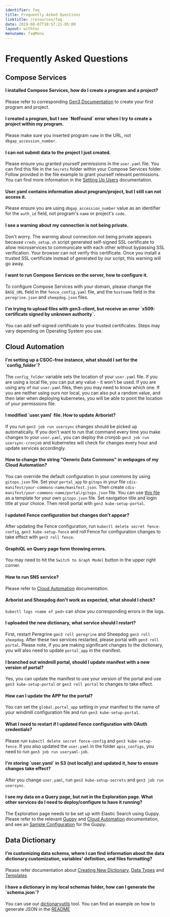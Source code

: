 ```yaml
---
identifier: faq
title: Frequently Asked Questions
linktitle: /resources/faq
date: 2019-08-07T10:57:21-05:00
layout: withtoc
menuname: faqMenu
---
```


# Frequently Asked Questions

## Compose Services


<h4>I installed Compose Services, how do I create a program and a project?</h4>

Please refer to corresponding
[Gen3 Documentation](https://gen3.org/resources/operator/#5-programs-and-projects)
to create your first program and project.


<h4>I created a program, but I see `NotFound` error when I try to create a
project within my program.</h4>

Please make sure you inserted program `name` in the URL, not
`dbgap_accession_number`.


<h4>I can not submit data to the project I just created.</h4>

Please ensure you granted yourself permissions in the `user.yaml` file. You can
find this file in the `Secrets` folder within your Compose Services folder.
Follow provided in the file example to grant yourself relevant permissions. You
can find more information in the
[Setting Up Users](https://github.com/uc-cdis/compose-services#setting-up-users)
documentation.


<h4>User.yaml contains information about program/project, but I still can not
access it.</h4>

Please ensure you are using `dbgap_accession_number` value as an identifier for
the `auth_id` field, not program's `name` or project's `code`.


<h4>I see a warning about my connection is not being private.</h4>

Don't worry. The warning about connection not being private appears because
`creds_setup.sh` script generated self-signed SSL certificate to allow
microservices to communicate with each other without bypassing SSL verification.
Your browser can not verify this certificate. Once you install a trusted SSL
certificate instead of generated by our script, this warning will go away.


<h4>I want to run Compose Services on the server, how to configure
 it.</h4>

To configure Compose Services with your domain, please change the `BASE_URL`
field in the `fence_config.yaml` file, and the `hostname` field in the
`peregrine.json` and `sheepdog.json` files.


<h4>I'm trying to upload files with gen3-client, but receive an error 
`x509: certificate signed by unknown authority`.</h4>

You can add self-signed certificate to your trusted certificates. Steps may
vary depending on Operating System you use.


## Cloud Automation


<h4>I'm setting up a CSOC-free instance, what should I set for the 
`config_folder`?</h4>

The `config_folder` variable sets the location of your `user.yaml` file. If you
are using a local file, you can put any value - it won't be used. If you are
using any of our `user.yaml` files, then you may need to know which one. If you
are neither using ours nor local, you can also put a random value, and then
later when deploying kubernetes, you will be able to point the location of your
permissions file.


<h4>I modified `user.yaml` file. How to update Arborist?</h4>

If you run `gen3 job run usersync` changes should be picked up automatically.
If you don't want to run that command every time you make changes to your
`user.yaml`, you can deploy the cronjob `gen3 job run usersync-cronjob` and
kubernetes will check for changes every hour and update services accordingly.


<h4>How to change the string "Generic Data Commons" in webpages of my Cloud
Automation?</h4>

You can override the default configuration in your commons by using
`gitops.json` file. Set your `portal_app` to `gitops` in your file
`cdis-manifest/your-commons-name/manifest.json`. Then create
`cdis-manifest/your-commons-name/portal/gitops.json` file. You can use [this
file](https://github.com/uc-cdis/data-portal/blob/master/data/config/default.json)
as a template for your own `gitops.json` file. Set navigation title and login
title at your choice. Then reroll portal with `gen3 kube-setup-portal`.


<h4>I updated Fence configuration but changes don't appear?</h4>

After updating the Fence configuration, run `kubectl delete secret
fence-config`, `gen3 kube-setup-fence` and roll Fence for configuration changes
to take effect with `gen3 roll fence`.


<h4>GraphiQL on Query page form throwing errors.</h4>

You may need to hit the `Switch to Graph Model` button in the upper right
corner.


<h4>How to run SNS service?</h4>

Please refer to [Cloud
Automation](https://github.com/uc-cdis/cloud-automation/tree/master/tf_files/aws/modules/data-bucket-queue)
documentation.


<h4>Arborist and Sheepdog don't work as expected, what should I check?</h4>

`kubectl logs <name of pod>` can show you corresponding errors in the logs.


<h4>I uploaded the new dictionary, what service should I restart?</h4>

First, restart Peregrine `gen3 roll peregrine` and Sheepdog `gen3 roll
sheepdog`.  After these two services restarted, please portal with `gen3 roll
portal`.  Please note, if you are making significant changes to the dictionary,
you will also need to update `portal_app` in the manifest.


<h4>I branched out windmill portal, should I update manifest with a new version of
portal?</h4>

Yes, you can update the manifest to use your version of the portal and use `gen3
kube-setup-portal` or `gen3 roll portal` to changes to take effect.


<h4>How can I update the APP for the portal?</h4>

You can set the `global.portal_app` setting in your manifest to the name of your
windmill configuration file and run `gen3 kube-setup-portal`.


<h4>What I need to restart if I updated Fence configuration with OAuth
credentials?</h4>

Please run `kubectl delete secret fence-config` and `gen3 kube-setup-fence`.  If
you also updated the `user.yaml` in the folder `apis_configs`, you need to run
`gen3 job run useryaml-job`.


<h4>I'm storing `user.yaml` in S3 (not locally) and updated it, how to ensure
changes take effect?</h4>

After you change `user.yaml`, run `gen3 kube-setup-secrets` and `gen3 job run
usersync`.


<h4>I see my data on a Query page, but not in the Exploration page. What other
services do I need to deploy/configure to have it running?</h4>

The Exploration page needs to be set up with Elastic Search using Guppy. Please
refer to the relevant
[Guppy](https://github.com/uc-cdis/guppy/blob/master/README.md) and [Cloud
Automation](https://github.com/uc-cdis/cloud-automation/blob/master/kube/services/guppy/README.md)
documentation, and see an [Sample
Configuration](https://github.com/uc-cdis/data-portal/pull/505) for the Guppy.


## Data Dictionary

<h4>I'm customizing data schema, where I can find information about the data
dictionary customization, variables' definition, and files formatting?</h4>

Please refer documentation about [Creating New
Dictionary](https://gen3.org/resources/operator/#3-creating-a-new-data-dictionary),
[Data Types](https://gen3.org/resources/user/data-types/) and
[Templates](https://gen3.org/resources/user/template-tsvs/)


<h4>I have a dictionary in my local schemas folder, how can I generate the
`schema.json`?</h4>

You can use our [dictionaryutils](https://github.com/uc-cdis/dictionaryutils)
tool.  You can find an example on how to generate JSON in the
[README](https://github.com/uc-cdis/dictionaryutils#use-dictionaryutils-to-dump-a-dictionary)

